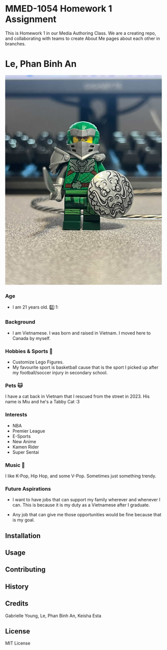 # MMED-1054 Homework 1 Assignment
This is Homework 1 in our Media Authoring Class. We are a creating repo, and collaborating with teams to create About Me pages about each other in branches.

# Le, Phan Binh An

![A Picture Of An's Lego Figure](images/Binh_An_Photo.JPG)

### Age

- I am 21 years old. :two::1:

### Background 

- I am Vietnamese. I was born and raised in Vietnam. I moved here to Canada by myself.

### Hobbies & Sports :basketball:

- Customize Lego Figures.
- My favourite sport is basketball cause that is the sport I picked up after my football/soccer injury in secondary school. 

### Pets :cat:

I have a cat back in Vietnam that I rescued from the street in 2023. His name is Miu and he's a Tabby Cat :3 

### Interests 

- NBA
- Premier League
- E-Sports
- New Anime
- Kamen Rider
- Super Sentai

### Music :musical_note:

I like K-Pop, Hip Hop, and some V-Pop. Sometimes just something trendy. 

### Future Aspirations 

- I want to have jobs that can support my family wherever and whenever I can. This is because it is my duty as a Vietnamese after I graduate. 

- Any job that can give me those opportunities would be fine because that is my goal.

## Installation

## Usage

## Contributing

## History

## Credits 
Gabrielle Young, Le, Phan Binh An, Keisha Esta

## License
MIT License